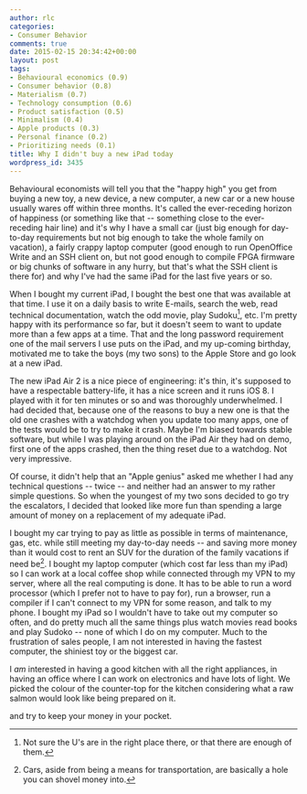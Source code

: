 ```yaml
---
author: rlc
categories:
- Consumer Behavior
comments: true
date: 2015-02-15 20:34:42+00:00
layout: post
tags:
- Behavioural economics (0.9)
- Consumer behavior (0.8)
- Materialism (0.7)
- Technology consumption (0.6)
- Product satisfaction (0.5)
- Minimalism (0.4)
- Apple products (0.3)
- Personal finance (0.2)
- Prioritizing needs (0.1)
title: Why I didn't buy a new iPad today
wordpress_id: 3435
---
```


Behavioural economists will tell you that the "happy high" you get from buying a new toy, a new device, a new computer, a new car or a new house usually wares off within three months. It's called the ever-receding horizon of happiness (or something like that -- something close to the ever-receding hair line) and it's why I have a small car (just big enough for day-to-day requirements but not big enough to take the whole family on vacation), a fairly crappy laptop computer (good enough to run OpenOffice Write and an SSH client on, but not good enough to compile FPGA firmware or big chunks of software in any hurry, but that's what the SSH client is there for) and why I've had the same iPad for the last five years or so.

<!--more-->

When I bought my current iPad, I bought the best one that was available at that time. I use it on a daily basis to write E-mails, search the web, read technical documentation, watch the odd movie, play Sudoku[^1], etc. I'm pretty happy with its performance so far, but it doesn't seem to want to update more than a few apps at a time. That and the long password requirement one of the mail servers I use puts on the iPad, and my up-coming birthday, motivated me to take the boys (my two sons) to the Apple Store and go look at a new iPad.

[^1]: Not sure the U's are in the right place there, or that there are enough of them.

The new iPad Air 2 is a nice piece of engineering: it's thin, it's supposed to have a respectable battery-life, it has a nice screen and it runs iOS 8. I played with it for ten minutes or so and was thoroughly underwhelmed. I had decided that, because one of the reasons to buy a new one is that the old one crashes with a watchdog when you update too many apps, one of the tests would be to try to make it crash. Maybe I'm biased towards stable software, but while I was playing around on the iPad Air they had on demo, first one of the apps crashed, then the thing reset due to a watchdog. Not very impressive.

Of course, it didn't help that an "Apple genius" asked me whether I had any technical questions -- twice -- and neither had an answer to my rather simple questions. So when the youngest of my two sons decided to go try the escalators, I decided that looked like more fun than spending a large amount of money on a replacement of my adequate iPad.

I bought my car trying to pay as little as possible in terms of maintenance, gas, etc. while still meeting my day-to-day needs -- and saving more money than it would cost to rent an SUV for the duration of the family vacations if need be[^2]. I bought my laptop computer (which cost far less than my iPad) so I can work at a local coffee shop while connected through my VPN to my server, where all the real computing is done. It has to be able to run a word processor (which I prefer not to have to pay for), run a browser, run a compiler if I can't connect to my VPN for some reason, and talk to my phone. I bought my iPad so I wouldn't have to take out my computer so often, and do pretty much all the same things plus watch movies read books and play Sudoko -- none of which I do on my computer. Much to the frustration of sales people, I am not interested in having the fastest computer, the shiniest toy or the biggest car.

[^2]: Cars, aside from being a means for transportation, are basically a hole you can shovel money into.

I _am_ interested in having a good kitchen with all the right appliances, in having an office where I can work on electronics and have lots of light. We picked the colour of the counter-top for the kitchen considering what a raw salmon would look like being prepared on it.

<insert words of wisdom here> and try to keep your money in your pocket.